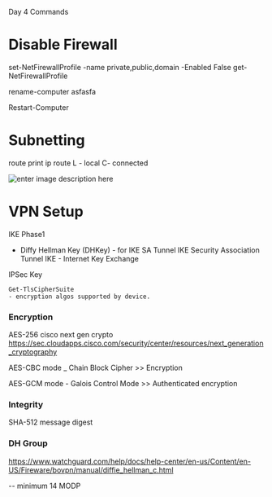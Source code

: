 ﻿Day 4
Commands
# Disable Firewall
set-NetFirewallProfile -name private,public,domain -Enabled False
get-NetFirewallProfile


rename-computer asfasfa

Restart-Computer



# Subnetting
route print
ip route
L - local
C- connected

![enter image description here](https://learningnetwork.cisco.com/sfc/servlet.shepherd/version/renditionDownload?rendition=THUMB720BY480&versionId=0683i000001rj8o&operationContext=CHATTER&contentId=05T3i00000ACA7x&page=0)



# VPN Setup

IKE Phase1
- Diffy Hellman Key (DHKey) - for IKE SA Tunnel
IKE  Security Association Tunnel
IKE - Internet Key Exchange

IPSec Key





```powersell
Get-TlsCipherSuite
- encryption algos supported by device.
```
### Encryption
AES-256
cisco next gen crypto
https://sec.cloudapps.cisco.com/security/center/resources/next_generation_cryptography

AES-CBC mode _ Chain Block Cipher  >> Encryption


AES-GCM mode - Galois Control Mode  >> 
Authenticated encryption

### Integrity
SHA-512 
 message digest

### DH Group
https://www.watchguard.com/help/docs/help-center/en-us/Content/en-US/Fireware/bovpn/manual/diffie_hellman_c.html

-- minimum 14 MODP


